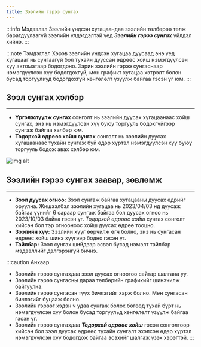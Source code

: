```yaml
---
title: Зээлийн гэрээ сунгах
---
```

:::info Мэдээлэл 
Зээлийн үндсэн хугацаандаа зээлийн төлбөрөө төлж барагдуулаагүй зээлийн үлдэгдэлтэй үед _**Зээлийн гэрээ сунгах**_ үйлдэл хийнэ. 
:::

:::note Тэмдэглэл
Хэрэв зээлийн үндсэн хугацаа дуусаад энэ үед хугацааг нь сунгаагүй бол тухайн дууссан өдрөөс хойш нэмэгдүүлсэн хүү автоматаар бодогдоно.  Харин зээлийн гэрээ сунгаснаар нэмэгдүүлсэн хүү бодогдохгүй, мөн графикт хугацаа хэтрэлт болон бусад торгуулиуд бодогдохгүй хөнгөлөлт үзүүлж байгаа гэсэн үг юм. 
:::

 ## Зээл сунгах хэлбэр
 ---
 - **Үргэлжлүүлж сунгах** сонголт нь зээлийн дуусах хугацаанаас хойш сунгах, энэ нь нэмэгдүүлсэн хүү буюу торгууль бодохгүйгээр сунгаж байгаа хэлбэр юм.
 - **Тодорхой өдрөөс хойш сунгах** сонголт нь зээлийн дуусах хугацаанаас тухайн сунгаж буй өдөр хүртэл нэмэгдүүлсэн хүү буюу торгууль бодож авах хэлбэр юм. 
 >
 ![img alt](/img/zgSungah.png)
 
## Зээлийн гэрээ сунгах заавар, зөвлөмж
 ---
- **Зээл дуусах огноо:** Зээл сунгаж байгаа хугацааны дуусах өдрийг оруулна. Жишээлбэл зээлийн хугацаа нь 2023/04/03 нд дуусаж байгаа үүнийг 6 сараар сунгаж байгаа бол дуусах огноо нь 2023/10/03 байна гэсэн үг. _Тодорхой өдрөөс хойш_ сунгах сонголт хийсэн бол тэр огнооноос хойш дуусах өдрөө тооцно.
-	**Зээлийн хүү:** Зээлийн хүүг өөрчилж өгч болно, энэ нь сунгасан өдрөөс хойш шинэ хүүгээр бодно гэсэн үг. 
-	**Тайлбар:** Зээл сунгах шийдвэр эсвэл бусад нэмэлт тайлбар мэдээллийг дэлгэрэнгүй бичнэ. 

:::caution Анхаар
-	Зээлийн гэрээ сунгахдаа зээл дуусах огноогоо сайтар шалгана уу.
-	Зээлийн гэрээ сунгасны дараа төлбөрийн графикийг шинэчилж байгуулна.
-	Зээлийн гэрээ сунгасан түүх бичлэгийг харж болно. Мөн сунгасан бичлэгийг буцааж болно.
-	Зээлийн гэрээг хэдэн ч удаа сунгаж болох бөгөөд тухай бүрт нь нэмэгдүүлсэн хүү болон бусад торгуульд хөнгөлөлт үзүүлж байгаа гэсэн үг.
-	Зээлийн гэрээ сунгахдаа _**Тодорхой өдрөөс хойш**_ гэсэн сонголтоор хийсэн бол зээл дуусах өдрөөс тухайн сунгалт эхэлсэн өдөр хүртэл нэмэгдүүлсэн хүү бодогдож байгаа эсэхийг шалгаж үзэх хэрэгтэй.
:::
